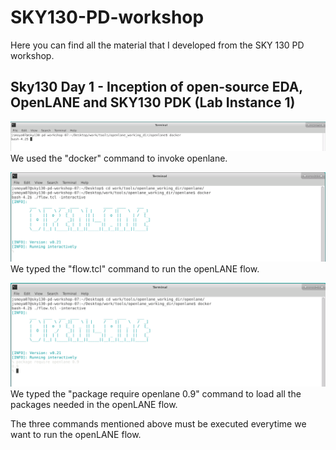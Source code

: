 # SKY130-PD-workshop
Here you can find all the material that I developed from the SKY 130 PD workshop.


## Sky130 Day 1 - Inception of open-source EDA, OpenLANE and SKY130 PDK (Lab Instance 1)

![Docker command](step_1.png)
We used the "docker" command to invoke openlane.

![flow.tcl command to run the OpenLANE flow.](step_2.png)
We typed the "flow.tcl" command to run the openLANE flow.

![package require openlane 0.9 command to load all the packages needed.](step_3.png)
We typed the "package require openlane 0.9" command to load all the packages needed in the openLANE flow.

The three commands mentioned above must be executed everytime we want to run the openLANE flow.
